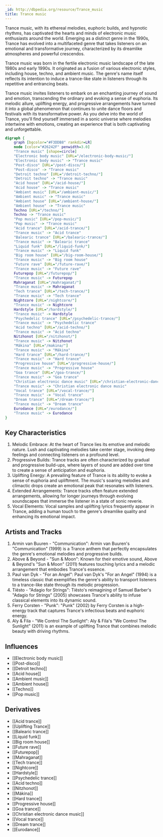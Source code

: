 ```yaml
---
_id: http://dbpedia.org/resource/Trance_music
title: Trance music
---
```


Trance music, with its ethereal melodies, euphoric builds, and hypnotic rhythms, has captivated the hearts and minds of electronic music enthusiasts around the world. Emerging as a distinct genre in the 1990s, Trance has evolved into a multifaceted genre that takes listeners on an emotional and transformative journey, characterized by its dreamlike atmospheres and powerful crescendos.

Trance music was born in the fertile electronic music landscape of the late 1980s and early 1990s. It originated as a fusion of various electronic styles, including house, techno, and ambient music. The genre's name itself reflects its intention to induce a trance-like state in listeners through its repetitive and entrancing beats.

Trance music invites listeners to embark on an enchanting journey of sound and emotion, transcending the ordinary and evoking a sense of euphoria. Its melodic allure, uplifting energy, and progressive arrangements have turned it into a global phenomenon that continues to unite dance floors and festivals with its transformative power. As you delve into the world of Trance, you'll find yourself immersed in a sonic universe where melodies intertwine with emotions, creating an experience that is both captivating and unforgettable.

```dot
digraph {
	graph [bgcolor="#F3DDB8" rankdir=LR]
	node [color="#26242F" penwidth=3.0]
	"Trance music" [shape=circle]
	"Electronic body music" [URL="/electronic-body-music/"]
	"Electronic body music" -> "Trance music"
	"Post-disco" [URL="/post-disco/"]
	"Post-disco" -> "Trance music"
	"Detroit techno" [URL="/detroit-techno/"]
	"Detroit techno" -> "Trance music"
	"Acid house" [URL="/acid-house/"]
	"Acid house" -> "Trance music"
	"Ambient music" [URL="/ambient-music/"]
	"Ambient music" -> "Trance music"
	"Ambient house" [URL="/ambient-house/"]
	"Ambient house" -> "Trance music"
	Techno [URL="/techno/"]
	Techno -> "Trance music"
	"Pop music" [URL="/pop-music/"]
	"Pop music" -> "Trance music"
	"Acid trance" [URL="/acid-trance/"]
	"Trance music" -> "Acid trance"
	"Balearic trance" [URL="/balearic-trance/"]
	"Trance music" -> "Balearic trance"
	"Liquid funk" [URL="/liquid-funk/"]
	"Trance music" -> "Liquid funk"
	"Big room house" [URL="/big-room-house/"]
	"Trance music" -> "Big room house"
	"Future rave" [URL="/future-rave/"]
	"Trance music" -> "Future rave"
	Futurepop [URL="/futurepop/"]
	"Trance music" -> Futurepop
	Mahraganat [URL="/mahraganat/"]
	"Trance music" -> Mahraganat
	"Tech trance" [URL="/tech-trance/"]
	"Trance music" -> "Tech trance"
	Nightcore [URL="/nightcore/"]
	"Trance music" -> Nightcore
	Hardstyle [URL="/hardstyle/"]
	"Trance music" -> Hardstyle
	"Psychedelic trance" [URL="/psychedelic-trance/"]
	"Trance music" -> "Psychedelic trance"
	"Acid techno" [URL="/acid-techno/"]
	"Trance music" -> "Acid techno"
	Nitzhonot [URL="/nitzhonot/"]
	"Trance music" -> Nitzhonot
	"Mákina" [URL="/makina/"]
	"Trance music" -> "Mákina"
	"Hard trance" [URL="/hard-trance/"]
	"Trance music" -> "Hard trance"
	"Progressive house" [URL="/progressive-house/"]
	"Trance music" -> "Progressive house"
	"Goa trance" [URL="/goa-trance/"]
	"Trance music" -> "Goa trance"
	"Christian electronic dance music" [URL="/christian-electronic-dance-music/"]
	"Trance music" -> "Christian electronic dance music"
	"Vocal trance" [URL="/vocal-trance/"]
	"Trance music" -> "Vocal trance"
	"Dream trance" [URL="/dream-trance/"]
	"Trance music" -> "Dream trance"
	Eurodance [URL="/eurodance/"]
	"Trance music" -> Eurodance
}
```

## Key Characteristics

1. Melodic Embrace: At the heart of Trance lies its emotive and melodic nature. Lush and captivating melodies take center stage, invoking deep feelings and connecting listeners on a profound level.
2. Progressive Builds: Trance tracks are often characterized by gradual and progressive build-ups, where layers of sound are added over time to create a sense of anticipation and euphoria.
3. Uplifting Energy: A prevailing feature of Trance is its ability to evoke a sense of euphoria and upliftment. The music's soaring melodies and climactic drops create an emotional peak that resonates with listeners.
4. Extended Arrangements: Trance tracks often feature extended arrangements, allowing for longer journeys through evolving soundscapes that immerse the listener in a state of sonic reverie.
5. Vocal Elements: Vocal samples and uplifting lyrics frequently appear in Trance, adding a human touch to the genre's dreamlike quality and enhancing its emotional impact.

## Artists and Tracks

1. Armin van Buuren - "Communication": Armin van Buuren's "Communication" (1999) is a Trance anthem that perfectly encapsulates the genre's emotional melodies and progressive builds.
2. Above & Beyond - "Sun & Moon": Known for their emotive sound, Above & Beyond's "Sun & Moon" (2011) features touching lyrics and a melodic arrangement that embodies Trance's essence.
3. Paul van Dyk - "For an Angel": Paul van Dyk's "For an Angel" (1994) is a timeless classic that exemplifies the genre's ability to transport listeners to a trance-like state through its melodic progression.
4. Tiësto - "Adagio for Strings": Tiësto's reimagining of Samuel Barber's "Adagio for Strings" (2005) showcases Trance's ability to infuse classical elements into its dynamic sound.
5. Ferry Corsten - "Punk": "Punk" (2002) by Ferry Corsten is a high-energy track that captures Trance's infectious beats and euphoric energy.
6. Aly & Fila - "We Control The Sunlight": Aly & Fila's "We Control The Sunlight" (2011) is an example of uplifting Trance that combines melodic beauty with driving rhythms.

## Influences

- [[Electronic body music]]
- [[Post-disco]]
- [[Detroit techno]]
- [[Acid house]]
- [[Ambient music]]
- [[Ambient house]]
- [[Techno]]
- [[Pop music]]

## Derivatives
- [[Acid trance]]
- [[Uplifting Trance]]
- [[Balearic trance]]
- [[Liquid funk]]
- [[Big room house]]
- [[Future rave]]
- [[Futurepop]]
- [[Mahraganat]]
- [[Tech trance]]
- [[Nightcore]]
- [[Hardstyle]]
- [[Psychedelic trance]]
- [[Acid techno]]
- [[Nitzhonot]]
- [[Mákina]]
- [[Hard trance]]
- [[Progressive house]]
- [[Goa trance]]
- [[Christian electronic dance music]]
- [[Vocal trance]]
- [[Dream trance]]
- [[Eurodance]]
